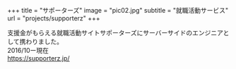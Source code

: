 +++
title = "サポーターズ"
image = "pic02.jpg"
subtitle = "就職活動サービス"
url = "projects/supporterz"
+++

支援金がもらえる就職活動サイトサポーターズにサーバーサイドのエンジニアとして携わりました。  
2016/10ー現在  
https://supporterz.jp/  
